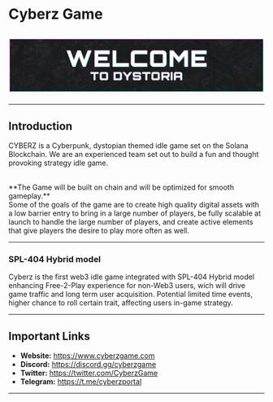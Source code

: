 # **Cyberz Game**

## ![Welcome to Dystoria](images/WelcometoDystoria.png 'Welcome to Dystoria')

---

## **Introduction**

CYBERZ is a Cyberpunk, dystopian themed idle game set on the Solana Blockchain. We are an experienced team set out to build a fun and thought provoking strategy idle game.

<br>
**The Game will be built on chain and will be optimized for smooth gameplay.**

<br>
Some of the goals of the game are to create high quality digital assets with a low barrier entry to bring in a large number of players, be fully scalable at launch to handle the large number of players, and create active elements that give players the desire to play more often as well.

---

### **SPL-404 Hybrid model**

Cyberz is the first web3 idle game integrated with SPL-404 Hybrid model enhancing Free-2-Play experience for non-Web3 users, wich will drive game traffic and long term user acquisition. Potential limited time events, higher chance to roll certain trait, affecting users in-game strategy.

---

## **Important Links**

- **Website:** <https://www.cyberzgame.com>
- **Discord:** <https://discord.gg/cyberzgame>
- **Twitter:** <https://twitter.com/CyberzGame>
- **Telegram:** <https://t.me/cyberzportal>

---
